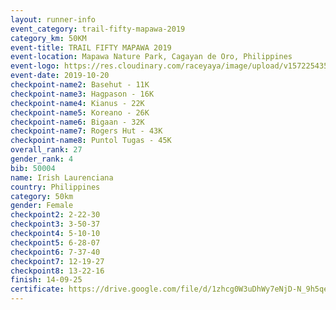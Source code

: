```yaml
---
layout: runner-info 
event_category: trail-fifty-mapawa-2019 
category_km: 50KM 
event-title: TRAIL FIFTY MAPAWA 2019  
event-location: Mapawa Nature Park, Cagayan de Oro, Philippines 
event-logo: https://res.cloudinary.com/raceyaya/image/upload/v1572254355/logo/trail-fifty-mapawa_fizjmb.jpg 
event-date: 2019-10-20 
checkpoint-name2: Basehut - 11K 
checkpoint-name3: Hagpason - 16K  
checkpoint-name4: Kianus - 22K 
checkpoint-name5: Koreano - 26K  
checkpoint-name6: Bigaan - 32K 
checkpoint-name7: Rogers Hut - 43K 
checkpoint-name8: Puntol Tugas - 45K 
overall_rank: 27
gender_rank: 4
bib: 50004
name: Irish Laurenciana
country: Philippines
category: 50km
gender: Female
checkpoint2: 2-22-30
checkpoint3: 3-50-37
checkpoint4: 5-10-10
checkpoint5: 6-28-07
checkpoint6: 7-37-40
checkpoint7: 12-19-27
checkpoint8: 13-22-16
finish: 14-09-25
certificate: https://drive.google.com/file/d/1zhcg0W3uDhWy7eNjD-N_9h5qeGluM8IY/view?usp=sharing
---
```


